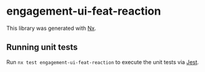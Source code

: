 # engagement-ui-feat-reaction

This library was generated with [Nx](https://nx.dev).

## Running unit tests

Run `nx test engagement-ui-feat-reaction` to execute the unit tests via [Jest](https://jestjs.io).
